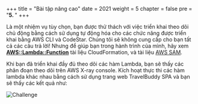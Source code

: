 +++
title = "Bài tập nâng cao"
date = 2021
weight = 5
chapter = false
pre = "<b>5. </b>"
+++

Là một nhiệm vụ tùy chọn, bạn được thử thách với việc triển khai theo dõi chủ động bằng cách sử dụng tự động hóa cho các chức năng được triển khai bằng AWS CLI và CodeStar. Chúng tôi sẽ không cung cấp cho bạn tất cả các câu trả lời! Nhưng để giúp bạn trong hành trình của mình, hãy xem [**AWS::Lambda::Function**](http://docs.aws.amazon.com/AWSCloudFormation/latest/UserGuide/aws-resource-lambda-function.html) tài liệu CloudFormation, và tài liệu [AWS SAM](https://github.com/awslabs/serverless-application-model/blob/master/versions/2016-10-31.md).

Khi bạn đã triển khai đầy đủ theo dõi các hàm Lambda, bạn sẽ thấy các phân đoạn theo dõi trên AWS X-ray console. Kích hoạt thực thi các hàm lambda khác nhau bằng cách sử dụng trang web TravelBuddy SPA và bạn sẽ thấy các kết quả như:

![Challenge](/images/5/tracingsample.png?width=90pc)